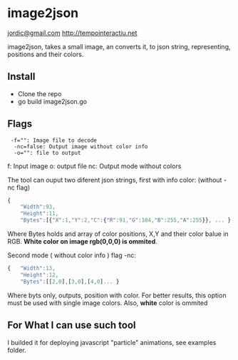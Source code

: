 # image2json

jordic@gmail.com
http://tempointeractiu.net

image2json, takes a small image, an converts it, to json string, representing, positions and their colors. 

## Install 

- Clone the repo
- go build image2json.go

## Flags
``` image2json
 -f="": Image file to decode
  -nc=false: Output image without color info
  -o="": file to output
```

f: Input image
o: output file
nc: Output mode without colors

The tool can ouput two diferent json strings, first with info color:
(without -nc flag)

```js
{
    "Width":93,
    "Height":11,
    "Bytes":[{"X":1,"Y":2,"C":{"R":91,"G":184,"B":255,"A":255}}, ... }
```

Where Bytes holds and array of color positions, X,Y and their color balue in RGB. **White color on image rgb(0,0,0) is ommited**.

Second mode ( without color info ) flag -nc:

```js
{   "Width":13,
    "Height":12,
    "Bytes":[[2,0],[3,0],[4,0]... }
```

Where byts only, outputs, position with color. For better results, this option must be used with single image colors. Also, **white** color is ommited


## For What I can use such tool

I builded it for deploying javascript "particle" animations, see examples folder.


